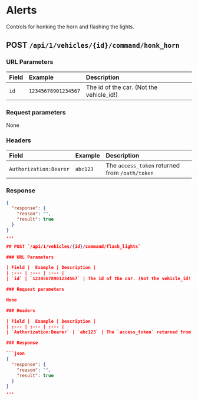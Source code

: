 # Alerts

Controls for honking the horn and flashing the lights.

## POST `/api/1/vehicles/{id}/command/honk_horn`

### URL Parameters

| Field |  Example | Description |
| :--- | :--- | :--- |
| `id` | `12345678901234567` | The id of the car. (Not the vehicle_id!) |

### Request parameters

None

### Headers

| Field |  Example | Description |
| :--- | :--- | :--- |
| `Authorization:Bearer` | `abc123` | The `access_token` returned from `/oath/token` |

### Response

```json
{
  "response": {
    "reason": "",
    "result": true
  }
}
,,,

## POST `/api/1/vehicles/{id}/command/flash_lights`

### URL Parameters

| Field |  Example | Description |
| :--- | :--- | :--- |
| `id` | `12345678901234567` | The id of the car. (Not the vehicle_id!) |

### Request parameters

None

### Headers

| Field |  Example | Description |
| :--- | :--- | :--- |
| `Authorization:Bearer` | `abc123` | The `access_token` returned from `/oath/token` |

### Response

```json
{
  "response": {
    "reason": "",
    "result": true
  }
}
,,,
